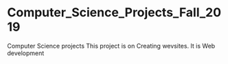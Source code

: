# Computer_Science_Projects_Fall_2019
Computer Science projects
This project is on Creating wevsites. It is Web development
